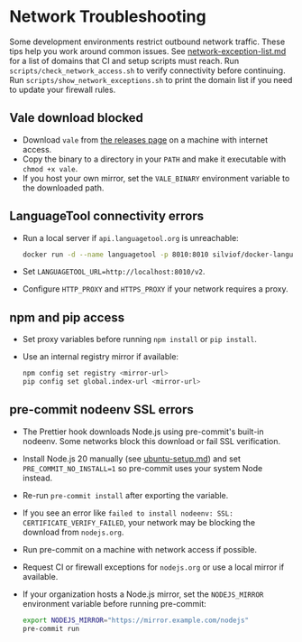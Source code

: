 # Network Troubleshooting

Some development environments restrict outbound network traffic. These tips help you work around common issues.
See [network-exception-list.md](network-exception-list.md) for a list of domains that CI and setup scripts must reach.
Run `scripts/check_network_access.sh` to verify connectivity before continuing.
Run `scripts/show_network_exceptions.sh` to print the domain list if you need to
update your firewall rules.

## Vale download blocked

- Download `vale` from
    [the releases page](https://github.com/errata-ai/vale/releases) on a machine
    with internet access.
- Copy the binary to a directory in your `PATH` and make it executable with `chmod +x vale`.
- If you host your own mirror, set the `VALE_BINARY` environment variable to the downloaded path.

## LanguageTool connectivity errors

- Run a local server if `api.languagetool.org` is unreachable:

    ```bash
    docker run -d --name languagetool -p 8010:8010 silviof/docker-languagetool
    ```

- Set `LANGUAGETOOL_URL=http://localhost:8010/v2`.
- Configure `HTTP_PROXY` and `HTTPS_PROXY` if your network requires a proxy.

## npm and pip access

- Set proxy variables before running `npm install` or `pip install`.
- Use an internal registry mirror if available:

    ```bash
    npm config set registry <mirror-url>
    pip config set global.index-url <mirror-url>
    ```

## pre-commit nodeenv SSL errors

- The Prettier hook downloads Node.js using pre-commit's built-in nodeenv. Some
    networks block this download or fail SSL verification.
- Install Node.js 20 manually (see [ubuntu-setup.md](ubuntu-setup.md)) and set
    `PRE_COMMIT_NO_INSTALL=1` so pre-commit uses your system Node instead.
- Re-run `pre-commit install` after exporting the variable.
- If you see an error like `failed to install nodeenv: SSL: CERTIFICATE_VERIFY_FAILED`,
    your network may be blocking the download from `nodejs.org`.
- Run pre-commit on a machine with network access if possible.
- Request CI or firewall exceptions for `nodejs.org` or use a local mirror if available.
- If your organization hosts a Node.js mirror, set the `NODEJS_MIRROR` environment variable before running pre-commit:

    ```bash
    export NODEJS_MIRROR="https://mirror.example.com/nodejs"
    pre-commit run
    ```
